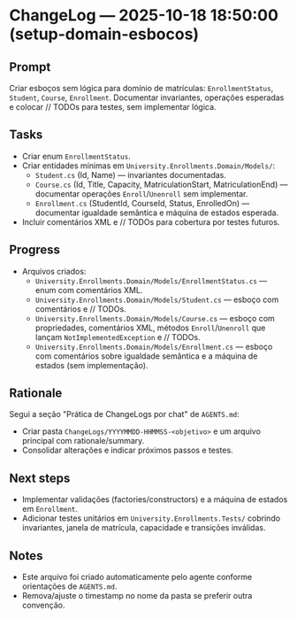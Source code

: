 # ChangeLog — 2025-10-18 18:50:00 (setup-domain-esbocos)

## Prompt
Criar esboços sem lógica para domínio de matrículas: `EnrollmentStatus`, `Student`, `Course`, `Enrollment`. Documentar invariantes, operações esperadas e colocar // TODOs para testes, sem implementar lógica.

## Tasks
- Criar enum `EnrollmentStatus`.
- Criar entidades mínimas em `University.Enrollments.Domain/Models/`:
  - `Student.cs` (Id, Name) — invariantes documentadas.
  - `Course.cs` (Id, Title, Capacity, MatriculationStart, MatriculationEnd) — documentar operações `Enroll`/`Unenroll` sem implementar.
  - `Enrollment.cs` (StudentId, CourseId, Status, EnrolledOn) — documentar igualdade semântica e máquina de estados esperada.
- Incluir comentários XML e // TODOs para cobertura por testes futuros.

## Progress
- Arquivos criados:
  - `University.Enrollments.Domain/Models/EnrollmentStatus.cs` — enum com comentários XML.
  - `University.Enrollments.Domain/Models/Student.cs` — esboço com comentários e // TODOs.
  - `University.Enrollments.Domain/Models/Course.cs` — esboço com propriedades, comentários XML, métodos `Enroll`/`Unenroll` que lançam `NotImplementedException` e // TODOs.
  - `University.Enrollments.Domain/Models/Enrollment.cs` — esboço com comentários sobre igualdade semântica e a máquina de estados (sem implementação).

## Rationale
Segui a seção "Prática de ChangeLogs por chat" de `AGENTS.md`:
- Criar pasta `ChangeLogs/YYYYMMDD-HHMMSS-<objetivo>` e um arquivo principal com rationale/summary.
- Consolidar alterações e indicar próximos passos e testes.

## Next steps
- Implementar validações (factories/constructors) e a máquina de estados em `Enrollment`.
- Adicionar testes unitários em `University.Enrollments.Tests/` cobrindo invariantes, janela de matrícula, capacidade e transições inválidas.

## Notes
- Este arquivo foi criado automaticamente pelo agente conforme orientações de `AGENTS.md`.
- Remova/ajuste o timestamp no nome da pasta se preferir outra convenção.
